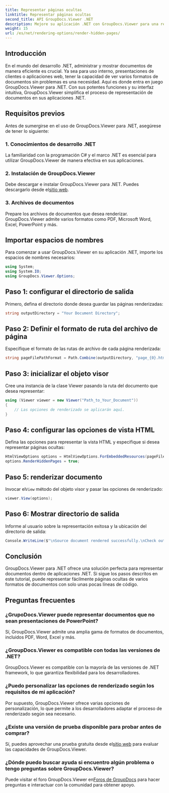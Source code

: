 ```yaml
---
title: Representar páginas ocultas
linktitle: Representar páginas ocultas
second_title: API GroupDocs.Viewer .NET
description: Mejore su aplicación .NET con GroupDocs.Viewer para una representación perfecta de documentos. Siga nuestra guía paso a paso para renderizar páginas ocultas sin esfuerzo.
weight: 15
url: /es/net/rendering-options/render-hidden-pages/
---
```

## Introducción
En el mundo del desarrollo .NET, administrar y mostrar documentos de manera eficiente es crucial. Ya sea para uso interno, presentaciones de clientes o aplicaciones web, tener la capacidad de ver varios formatos de documentos sin problemas es una necesidad. Aquí es donde entra en juego GroupDocs.Viewer para .NET. Con sus potentes funciones y su interfaz intuitiva, GroupDocs.Viewer simplifica el proceso de representación de documentos en sus aplicaciones .NET.
## Requisitos previos
Antes de sumergirse en el uso de GroupDocs.Viewer para .NET, asegúrese de tener lo siguiente:
### 1. Conocimientos de desarrollo .NET
La familiaridad con la programación C# y el marco .NET es esencial para utilizar GroupDocs.Viewer de manera efectiva en sus aplicaciones.
### 2. Instalación de GroupDocs.Viewer
 Debe descargar e instalar GroupDocs.Viewer para .NET. Puedes descargarlo desde el[sitio web](https://releases.groupdocs.com/viewer/net/).
### 3. Archivos de documentos
Prepare los archivos de documentos que desea renderizar. GroupDocs.Viewer admite varios formatos como PDF, Microsoft Word, Excel, PowerPoint y más.

## Importar espacios de nombres
Para comenzar a usar GroupDocs.Viewer en su aplicación .NET, importe los espacios de nombres necesarios:
```csharp
using System;
using System.IO;
using GroupDocs.Viewer.Options;
```
## Paso 1: configurar el directorio de salida
Primero, defina el directorio donde desea guardar las páginas renderizadas:
```csharp
string outputDirectory = "Your Document Directory";
```
## Paso 2: Definir el formato de ruta del archivo de página
Especifique el formato de las rutas de archivo de cada página renderizada:
```csharp
string pageFilePathFormat = Path.Combine(outputDirectory, "page_{0}.html");
```
## Paso 3: inicializar el objeto visor
Cree una instancia de la clase Viewer pasando la ruta del documento que desea representar:
```csharp
using (Viewer viewer = new Viewer("Path_to_Your_Document"))
{
    // Las opciones de renderizado se aplicarán aquí.
}
```
## Paso 4: configurar las opciones de vista HTML
Defina las opciones para representar la vista HTML y especifique si desea representar páginas ocultas:
```csharp
HtmlViewOptions options = HtmlViewOptions.ForEmbeddedResources(pageFilePathFormat);
options.RenderHiddenPages = true;
```
## Paso 5: renderizar documento
 Invocar el`View` método del objeto visor y pasar las opciones de renderizado:
```csharp
viewer.View(options);
```
## Paso 6: Mostrar directorio de salida
Informe al usuario sobre la representación exitosa y la ubicación del directorio de salida:
```csharp
Console.WriteLine($"\nSource document rendered successfully.\nCheck output in {outputDirectory}.");
```

## Conclusión
GroupDocs.Viewer para .NET ofrece una solución perfecta para representar documentos dentro de aplicaciones .NET. Si sigue los pasos descritos en este tutorial, puede representar fácilmente páginas ocultas de varios formatos de documentos con solo unas pocas líneas de código.
## Preguntas frecuentes
### ¿GrupoDocs.Viewer puede representar documentos que no sean presentaciones de PowerPoint?
Sí, GroupDocs.Viewer admite una amplia gama de formatos de documentos, incluidos PDF, Word, Excel y más.
### ¿GroupDocs.Viewer es compatible con todas las versiones de .NET?
GroupDocs.Viewer es compatible con la mayoría de las versiones de .NET framework, lo que garantiza flexibilidad para los desarrolladores.
### ¿Puedo personalizar las opciones de renderizado según los requisitos de mi aplicación?
Por supuesto, GroupDocs.Viewer ofrece varias opciones de personalización, lo que permite a los desarrolladores adaptar el proceso de renderizado según sea necesario.
### ¿Existe una versión de prueba disponible para probar antes de comprar?
Sí, puedes aprovechar una prueba gratuita desde el[sitio web](https://releases.groupdocs.com/) para evaluar las capacidades de GroupDocs.Viewer.
### ¿Dónde puedo buscar ayuda si encuentro algún problema o tengo preguntas sobre GroupDocs.Viewer?
 Puede visitar el foro GroupDocs.Viewer en[Foros de GroupDocs](https://forum.groupdocs.com/c/viewer/9) para hacer preguntas e interactuar con la comunidad para obtener apoyo.